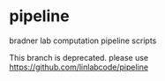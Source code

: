 pipeline
========

bradner lab computation pipeline scripts

This branch is deprecated. please use https://github.com/linlabcode/pipeline

